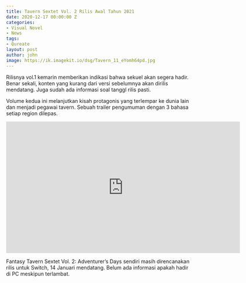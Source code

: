 ```yaml
---
title: Tavern Sextet Vol. 2 Rilis Awal Tahun 2021
date: 2020-12-17 00:00:00 Z
categories:
- Visual Novel
- News
tags:
- Qureate
layout: post
author: john
image: https://ik.imagekit.io/dsg/Tavern_11_eYomh64pd.jpg
---
```


Rilisnya vol.1 kemarin memberikan indikasi bahwa sekuel akan segera hadir. Benar sekali, konten yang kurang dari versi sebelumnya akan dirilis mendatang. Juga sudah ada informasi soal tanggl rilis pasti.

Volume kedua ini melanjutkan kisah protagonis yang terlempar ke dunia lain dan menjadi pegawai tavern. Sebuah trailer pengumuman dengan 3 bahasa setiap region dilepas.

<div class="embed-responsive embed-responsive-16by9"><iframe width="640" height="360" src="https://www.youtube.com/embed/Lxr3E7BE-to" frameborder="0" allow="accelerometer; autoplay; clipboard-write; encrypted-media; gyroscope; picture-in-picture" allowfullscreen></iframe></div>

Fantasy Tavern Sextet Vol. 2: Adventurer’s Days sendiri masih direncanakan rilis untuk Switch, 14 Januari mendatang. Belum ada informasi apakah hadir di PC meskipun terlambat.